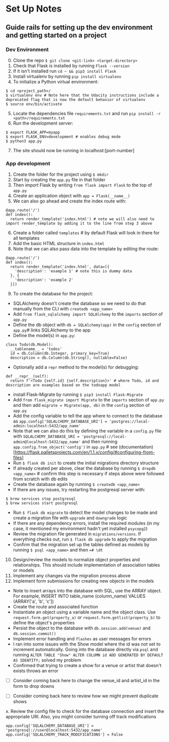 # Set Up Notes
## Guide rails for setting up the dev environment and getting started on a project

### Dev Environment
0. Clone the repo `$ git clone <git-link> <target-directory>`
1. Check that Flask is installed by running `Flask --version`
2. If it isn't installed run `cd ~ && pip3 install Flask`
3. Install virtualenv by running `pip install virtualenv`
4. To initialize a Python virtual environment:
```
$ cd <project_path>/
$ virtualenv env # Note here that the Udacity instructions include a deprecated flag that is now the default behavior of virtualenv
$ source env/bin/activate
```
5. Locate the dependencies file `requirements.txt` and run `pip install -r <path>/requirements.txt`
6. Run the development server:
```
$ export FLASK_APP=myapp
$ export FLASK_ENV=development # enables debug mode
$ python3 app.py
```
7. The site should now be running in localhost:[port-number]

### App development
1. Create the folder for the project using `$ mkdir`
2. Start by creating the `app.py` file in that folder
3. Then import Flask by writing `from flask import Flask` to the top of `app.py`
4. Create an application object with `app = Flask(__name__)`
5. We can also go ahead and create the index route with:
```
@app.route('/')
def index():
  return render_template('index.html') # note we will also need to import render_template by adding it to the line from step 3 above
```
6. Create a folder called `templates` # by default Flask will look in there for all templates
7. Add the basic HTML structure in `index.html`
8. Note that we can also pass data into the template by editing the route:
```
@app.route('/')
def index():
  return render_template('index.html', data=[{
    'description': 'example 1' # note this is dummy data
  }, {
    'description': 'example 2'
  }])
```
9. To create the database for the project:
  * SQLAlchemy doesn't create the database so we need to do that manually from the CLI with `createdb <app_name>`
  * Add `from flask_sqlalchemy import SQLAlchemy` to the `imports` section of `app.py`
  * Define the db object with `db = SQLAlchemy(app)` in the `config` section of `app.py`# links SQLAlchemy to the app
  * Define the model(s) in `app.py`:
  ```
  class Todo(db.Model):
    __tablename__ = 'todos'
    id = db.Column(db.Integer, primary_key=True)
    description = db.Column(db.String(), nullable=False)
  ```
  * Optionally add a `repr` method to the model(s) for debugging:
  ```
  def __repr__(self):
    return f'<Todo {self.id} {self.description}>' # where Todo, id and description are examples based on the todoapp model
  ```
  * install Flask-Migrate by running `$ pip3 install Flask-Migrate`
  * Add `from flask_migrate import Migrate` to the `imports` section of `app.py` and then add `migrate = Migrate(app, db)` in the `config` section of `app.py`
  * Add the config variable to tell the app where to connect to the database as `app.config['SQLALCHEMY_DATABASE_URI'] = 'postgres://local-admin:localhost:5432/app_name'`
  * Note that we can also do this by defining the variable in a `config.py` file with `SQLALCHEMY_DATABASE_URI = 'postgresql://local-admin@localhost:5432/app_name'` and then running `app.config.from_object('config')` in `app.py` # see (documentation)[https://flask.palletsprojects.com/en/1.1.x/config/#configuring-from-files]
  * Run `$ flask db init` to create the initial migrations directory structure
  * If already created per above, clear the database by running `$ dropdb <app_name>` # confirm this step is necessary if steps above were followed from scratch with db edits
  * Create the database again by running `$ createdb <app_name>`
  * If there are any issues, try restarting the postgresql server with:
  ```
  $ brew services stop postgresql
  $ brew services start postgresql
  ```
  * Run `$ flask db migrate` to detect the model changes to be made and create a migration file with `upgrade` and `downgrade` logic
  * If there are any dependency errors, install the required modules (in my case, it mentioned my environment hadn't yet installed `psycopg2`)
  * Review the migration file generated in `migrations/versions`. If everything checks out, run `$ flask db upgrade` to apply the migration
  * Confirm that the migration set up the tables defined as models by running `$ psql <app_name>` and then `=# \dt`
10. Design/review the models to normalize object properties and relationships. This should include implementation of association tables or models
11. Implement any changes via the migration process above
12. Implement form submissions for creating new objects in the models
  * Note to insert arrays into the database with SQL, use the ARRAY object. For example, INSERT INTO table_name (column_name) VALUES (ARRAY['a', 'b', 'c'])
  * Create the route and associated function
  * Instantiate an object using a variable name and the object class. Use `request.form.get(property_a)` or `request.form.getlist(property_b)` to define the object's properties
  * Persist the object to the database with `db.session.add(venue)` and `db.session.commit()`
  * Implement error handling and `flashes` as user messages for errors
  * I ran into some issues with the Show model where the id was not set to increment automatically. Going into the database directly via `psql` and running `ALTER TABLE "Show" ALTER COLUMN id ADD GENERATED BY DEFAULT AS IDENTITY;` solved my problem
  * Confirmed that trying to create a show for a venue or artist that doesn't exists throws an error
  * [ ] Consider coming back here to change the venue_id and artist_id in the form to drop downs
  * [ ] Consider coming back here to review how we might prevent duplicate shows




x. Review the config file to check for the database connection and insert the appropriate URI. Also, you might consider turning off track modifications
```
app.config['SQLALCHEMY_DATABASE_URI'] = 'postgresql://user@localhost:5432/app_name'
app.config['SQLALCHEMY_TRACK_MODIFICATIONS'] = False
```
